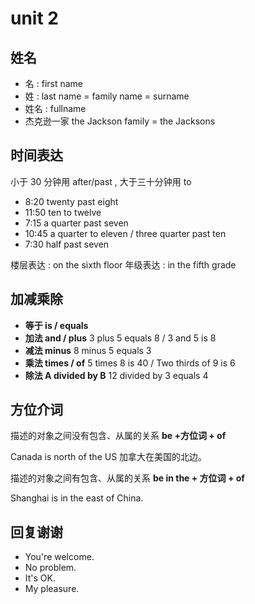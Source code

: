# unit 2

## 姓名

- 名 : first name
- 姓 : last name = family name = surname
- 姓名 : fullname
- 杰克逊一家 the Jackson family = the Jacksons

## 时间表达

小于 30 分钟用 after/past , 大于三十分钟用 to

- 8:20 twenty past eight
- 11:50 ten to twelve
- 7:15 a quarter past seven
- 10:45 a quarter to eleven / three quarter past ten
- 7:30 half past seven

楼层表达 : on the sixth floor
年级表达 : in the fifth grade

## 加减乘除

- **等于 is / equals**
- **加法 and / plus** 3 plus 5 equals 8 / 3 and 5 is 8
- **减法 minus** 8 minus 5 equals 3
- **乘法 times / of** 5 times 8 is 40 / Two thirds of 9 is 6
- **除法 A divided by B** 12 divided by 3 equals 4

## 方位介词

描述的对象之间没有包含、从属的关系 **be +方位词 + of**

Canada is north of the US 加拿大在美国的北边。

描述的对象之间有包含、从属的关系 **be in the + 方位词 + of**

Shanghai is in the east of China.

## 回复谢谢

- You're welcome.
- No problem.
- It's OK.
- My pleasure.
